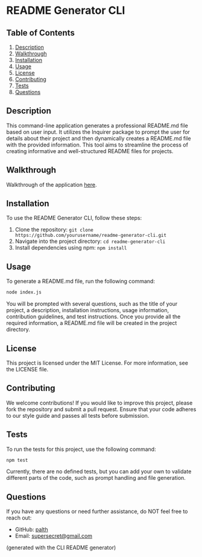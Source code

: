 # README Generator CLI

## Table of Contents

1. [Description](#description)
2. [Walkthrough](#walkthrough)
3. [Installation](#installation)
4. [Usage](#usage)
5. [License](#license)
6. [Contributing](#contributing)
7. [Tests](#tests)
8. [Questions](#questions)

## Description

This command-line application generates a professional README.md file based on user input. It utilizes the Inquirer package to prompt the user for details about their project and then dynamically creates a README.md file with the provided information. This tool aims to streamline the process of creating informative and well-structured README files for projects.

## Walkthrough

Walkthrough of the application [here](https://drive.google.com/file/d/1qwz-ByowlmOerfIMNAzsPuzv5fRrLio3/view?usp=drive_link).

## Installation

To use the README Generator CLI, follow these steps:

1. Clone the repository: `git clone https://github.com/yourusername/readme-generator-cli.git`
2. Navigate into the project directory: `cd readme-generator-cli`
3. Install dependencies using npm: `npm install`

## Usage

To generate a README.md file, run the following command:

```bash
node index.js
```

You will be prompted with several questions, such as the title of your project, a description, installation instructions, usage information, contribution guidelines, and test instructions. Once you provide all the required information, a README.md file will be created in the project directory.

## License

This project is licensed under the MIT License. For more information, see the LICENSE file.

## Contributing

We welcome contributions! If you would like to improve this project, please fork the repository and submit a pull request. Ensure that your code adheres to our style guide and passes all tests before submission.

## Tests

To run the tests for this project, use the following command:

```bash
npm test
```

Currently, there are no defined tests, but you can add your own to validate different parts of the code, such as prompt handling and file generation.

## Questions

If you have any questions or need further assistance, do NOT feel free to reach out:

- GitHub: [palth](https://github.com/palthol)
- Email: [supersecret@gmail.com](mailto:ilikericeat@gmail.com)

(generated with the CLI README generator)

